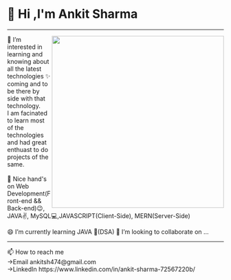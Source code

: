  <h1>👋 Hi ,I'm Ankit Sharma </h1>
<hr>
<img src="https://camo.githubusercontent.com/cae12fddd9d6982901d82580bdf321d81fb299141098ca1c2d4891870827bf17/68747470733a2f2f6d69726f2e6d656469756d2e636f6d2f6d61782f313336302f302a37513379765349765f7430696f4a2d5a2e676966" width = 400px align="right" width="400">
👀 I’m interested in learning and knowing about all the latest technologies ✨ coming and to be there by  side with that technology.<br>
I am facinated to learn most of the technologies and had great enthuast to do projects of the same. <br><br>
🌱 Nice hand's on Web Development(Front-end && Back-end)😉, JAVA✌, MySQL💻,JAVASCRIPT(Client-Side), MERN(Server-Side)

😄 I’m currently learning JAVA 🍵(DSA) 💞️ I’m looking to collaborate on ...<br>
<hr>
📫 How to reach me <br>
->Email  ankitsh474@gmail.com <br>
->LinkedIn  https://www.linkedin.com/in/ankit-sharma-72567220b/

